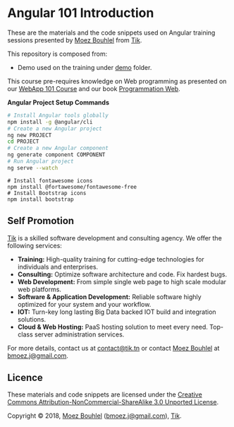 Angular 101 Introduction
========================

These are the materials and the code snippets used on Angular training sessions
presented by [Moez Bouhlel](https://lejenome.github.io/) from
[Tik](https://tik.tn).

This repository is composed from:

- Demo used on the training under [demo](demo/) folder.

This course pre-requires knowledge on Web programming as presented on our
[WebApp 101 Course](https://github.com/tiktn/webapp-101) and our book
[Programmation Web](https://programmation-web.com/).

**Angular Project Setup Commands**

```sh
# Install Angular tools globally
npm install -g @angular/cli
# Create a new Angular project
ng new PROJECT
cd PROJECT
# Create a new Angular component
ng generate component COMPONENT
# Run Angular project
ng serve --watch

```

```shell
# Install fontawesome icons
npm install @fortawesome/fontawesome-free
# Install Bootstrap icons
npm install bootstrap
```

Self Promotion
--------------

[Tik](https://tik.tn) is a skilled software development and consulting
agency. We offer the following services:

- **Training:**
  High-quality training for cutting-edge technologies for individuals and
  enterprises.
- **Consulting:**
  Optimize software architecture and code. Fix hardest bugs.
- **Web Development:**
  From simple single web page to high scale modular web platforms.
- **Software & Application Development:**
  Reliable software highly optimized for your system and your workflow.
- **IOT:**
  Turn-key long lasting Big Data backed IOT build and integration solutions.
- **Cloud & Web Hosting:**
  PaaS hosting solution to meet every need. Top-class server administration
  services.

For more details, contact us at <contact@tik.tn> or contact [Moez
Bouhlel](https://lejenome.github.io/) at <bmoez.j@gmail.com>.

Licence
-------

These materials and code snippets are licensed under the
[Creative Commons Attribution-NonCommercial-ShareAlike 3.0 Unported License](http://creativecommons.org/licenses/by-nc-sa/3.0/).

Copyright © 2018, [Moez Bouhlel](https://lejenome.github.io/)
(<bmoez.j@gmail.com>), [Tik](https://tik.tn).
